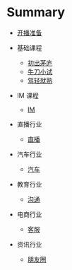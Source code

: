 # Summary

* [开播准备](README.md)

* 基础课程
	* [初出茅庐](basic/01/extract.md)
	* [牛刀小试](basic/02/extract.md)
	* [驾轻就熟](basic/03/extract.md)

* IM 课程 
	* [IM](im/im.md)

* 直播行业 
	* [直播](live/live.md)

* 汽车行业 
	* [汽车](auto/auto.md)

* 教育行业 
	* [沟通](education/education.md)

* 电商行业
	* [客服](ec/ec.md)

* 资讯行业
	* [朋友圈](infomation/infomation.md)